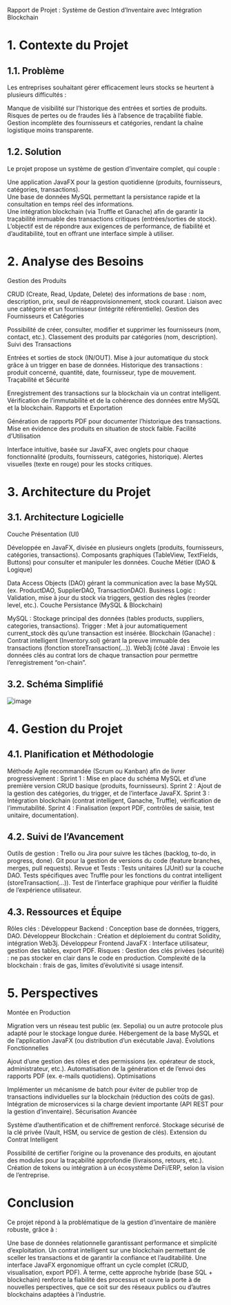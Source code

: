 Rapport de Projet : Système de Gestion d’Inventaire avec Intégration Blockchain
 # 1. Contexte du Projet
## 1.1. Problème
Les entreprises souhaitant gérer efficacement leurs stocks se heurtent à plusieurs difficultés :

Manque de visibilité sur l’historique des entrées et sorties de produits. <br/>
Risques de pertes ou de fraudes liés à l’absence de traçabilité fiable.<br/>
Gestion incomplète des fournisseurs et catégories, rendant la chaîne logistique moins transparente.
## 1.2. Solution
Le projet propose un système de gestion d’inventaire complet, qui couple :

Une application JavaFX pour la gestion quotidienne (produits, fournisseurs, catégories, transactions).<br/>
Une base de données MySQL permettant la persistance rapide et la consultation en temps réel des informations.<br/>
Une intégration blockchain (via Truffle et Ganache) afin de garantir la traçabilité immuable des transactions critiques (entrées/sorties de stock).<br/>
L’objectif est de répondre aux exigences de performance, de fiabilité et d’auditabilité, tout en offrant une interface simple à utiliser.

# 2. Analyse des Besoins
Gestion des Produits

CRUD (Create, Read, Update, Delete) des informations de base : nom, description, prix, seuil de réapprovisionnement, stock courant.
Liaison avec une catégorie et un fournisseur (intégrité référentielle).
Gestion des Fournisseurs et Catégories

Possibilité de créer, consulter, modifier et supprimer les fournisseurs (nom, contact, etc.).
Classement des produits par catégories (nom, description).
Suivi des Transactions

Entrées et sorties de stock (IN/OUT).
Mise à jour automatique du stock grâce à un trigger en base de données.
Historique des transactions : produit concerné, quantité, date, fournisseur, type de mouvement.
Traçabilité et Sécurité

Enregistrement des transactions sur la blockchain via un contrat intelligent.
Vérification de l’immutabilité et de la cohérence des données entre MySQL et la blockchain.
Rapports et Exportation

Génération de rapports PDF pour documenter l’historique des transactions.
Mise en évidence des produits en situation de stock faible.
Facilité d’Utilisation

Interface intuitive, basée sur JavaFX, avec onglets pour chaque fonctionnalité (produits, fournisseurs, catégories, historique).
Alertes visuelles (texte en rouge) pour les stocks critiques.
# 3. Architecture du Projet
## 3.1. Architecture Logicielle
Couche Présentation (UI)

Développée en JavaFX, divisée en plusieurs onglets (produits, fournisseurs, catégories, transactions).
Composants graphiques (TableView, TextFields, Buttons) pour consulter et manipuler les données.
Couche Métier (DAO & Logique)

Data Access Objects (DAO) gérant la communication avec la base MySQL (ex. ProductDAO, SupplierDAO, TransactionDAO).
Business Logic : Validation, mise à jour du stock via triggers, gestion des règles (reorder level, etc.).
Couche Persistance (MySQL & Blockchain)

MySQL : Stockage principal des données (tables products, suppliers, categories, transactions).
Trigger : Met à jour automatiquement current_stock dès qu’une transaction est insérée.
Blockchain (Ganache) : Contrat intelligent (Inventory.sol) gérant la preuve immuable des transactions (fonction storeTransaction(...)).
Web3j (côté Java) : Envoie les données clés au contrat lors de chaque transaction pour permettre l’enregistrement “on-chain”.
## 3.2. Schéma Simplifié

![image](https://github.com/user-attachments/assets/61bfa3e0-4b99-4740-b327-e163b98acad6)


                                                 
# 4. Gestion du Projet
## 4.1. Planification et Méthodologie
Méthode Agile recommandée (Scrum ou Kanban) afin de livrer progressivement :
Sprint 1 : Mise en place du schéma MySQL et d’une première version CRUD basique (produits, fournisseurs).
Sprint 2 : Ajout de la gestion des catégories, du trigger, et de l’interface JavaFX.
Sprint 3 : Intégration blockchain (contrat intelligent, Ganache, Truffle), vérification de l’immutabilité.
Sprint 4 : Finalisation (export PDF, contrôles de saisie, test unitaire, documentation).
## 4.2. Suivi de l’Avancement
Outils de gestion :
Trello ou Jira pour suivre les tâches (backlog, to-do, in progress, done).
Git pour la gestion de versions du code (feature branches, merges, pull requests).
Revue et Tests :
Tests unitaires (JUnit) sur la couche DAO.
Tests spécifiques avec Truffle pour les fonctions du contrat intelligent (storeTransaction(...)).
Test de l’interface graphique pour vérifier la fluidité de l’expérience utilisateur.
## 4.3. Ressources et Équipe
Rôles clés :
Développeur Backend : Conception base de données, triggers, DAO.
Développeur Blockchain : Création et déploiement du contrat Solidity, intégration Web3j.
Développeur Frontend JavaFX : Interface utilisateur, gestion des tables, export PDF.
Risques :
Gestion des clés privées (sécurité) : ne pas stocker en clair dans le code en production.
Complexité de la blockchain : frais de gas, limites d’évolutivité si usage intensif.
# 5. Perspectives
Montée en Production

Migration vers un réseau test public (ex. Sepolia) ou un autre protocole plus adapté pour le stockage longue durée.
Hébergement de la base MySQL et de l’application JavaFX (ou distribution d’un exécutable Java).
Évolutions Fonctionnelles

Ajout d’une gestion des rôles et des permissions (ex. opérateur de stock, administrateur, etc.).
Automatisation de la génération et de l’envoi des rapports PDF (ex. e-mails quotidiens).
Optimisations

Implémenter un mécanisme de batch pour éviter de publier trop de transactions individuelles sur la blockchain (réduction des coûts de gas).
Intégration de microservices si la charge devient importante (API REST pour la gestion d’inventaire).
Sécurisation Avancée

Système d’authentification et de chiffrement renforcé.
Stockage sécurisé de la clé privée (Vault, HSM, ou service de gestion de clés).
Extension du Contrat Intelligent

Possibilité de certifier l’origine ou la provenance des produits, en ajoutant des modules pour la traçabilité approfondie (livraisons, retours, etc.).
Création de tokens ou intégration à un écosystème DeFi/ERP, selon la vision de l’entreprise.
# Conclusion
Ce projet répond à la problématique de la gestion d’inventaire de manière robuste, grâce à :

Une base de données relationnelle garantissant performance et simplicité d’exploitation.
Un contrat intelligent sur une blockchain permettant de sceller les transactions et de garantir la confiance et l’auditabilité.
Une interface JavaFX ergonomique offrant un cycle complet (CRUD, visualisation, export PDF).
À terme, cette approche hybride (base SQL + blockchain) renforce la fiabilité des processus et ouvre la porte à de nouvelles perspectives, que ce soit sur des réseaux publics ou d’autres blockchains adaptées à l’industrie.
